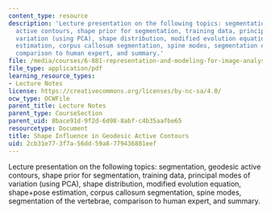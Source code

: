 ```yaml
---
content_type: resource
description: 'Lecture presentation on the following topics: segmentation, geodesic
  active contours, shape prior for segmentation, training data, principal modes of
  variation (using PCA), shape distribution, modified evolution equation, shape+pose
  estimation, corpus callosum segmentation, spine modes, segmentation of the vertebrae,
  comparison to human expert, and summary.'
file: /media/courses/6-881-representation-and-modeling-for-image-analysis-spring-2005/2cb31e773f7a56dd59a8779436881eef_shapecurves.pdf
file_type: application/pdf
learning_resource_types:
- Lecture Notes
license: https://creativecommons.org/licenses/by-nc-sa/4.0/
ocw_type: OCWFile
parent_title: Lecture Notes
parent_type: CourseSection
parent_uid: 8bace91d-9f2d-6d98-8abf-c4b35aafbe65
resourcetype: Document
title: Shape Influence in Geodesic Active Contours
uid: 2cb31e77-3f7a-56dd-59a8-779436881eef
---
```

Lecture presentation on the following topics: segmentation, geodesic active contours, shape prior for segmentation, training data, principal modes of variation (using PCA), shape distribution, modified evolution equation, shape+pose estimation, corpus callosum segmentation, spine modes, segmentation of the vertebrae, comparison to human expert, and summary.